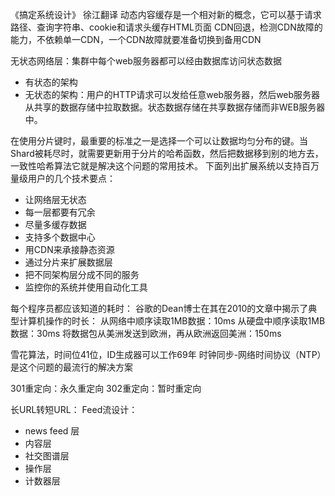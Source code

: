 《搞定系统设计》 徐江翻译
动态内容缓存是一个相对新的概念，它可以基于请求路径、查询字符串、cookie和请求头缓存HTML页面
CDN回退，检测CDN故障的能力，不依赖单一CDN，一个CDN故障就要准备切换到备用CDN

无状态网络层：集群中每个web服务器都可以经由数据库访问状态数据
- 有状态的架构
- 无状态的架构：用户的HTTP请求可以发给任意web服务器，然后web服务器从共享的数据存储中拉取数据。状态数据存储在共享数据存储而非WEB服务器中。

在使用分片键时，最重要的标准之一是选择一个可以让数据均匀分布的键。当Shard被耗尽时，就需要更新用于分片的哈希函数，然后把数据移到别的地方去，一致性哈希算法它就是解决这个问题的常用技术。
下面列出扩展系统以支持百万量级用户的几个技术要点：
- 让网络层无状态
- 每一层都要有冗余
- 尽量多缓存数据
- 支持多个数据中心
- 用CDN来承接静态资源
- 通过分片来扩展数据层
- 把不同架构层分成不同的服务
- 监控你的系统并使用自动化工具

每个程序员都应该知道的耗时：
谷歌的Dean博士在其在2010的文章中揭示了典型计算机操作的时长：
从网络中顺序读取1MB数据：10ms
从硬盘中顺序读取1MB数据：30ms
将数据包从美洲发送到欧洲，再从欧洲返回美洲：150ms

雪花算法，时间位41位，ID生成器可以工作69年
时钟同步-网络时间协议（NTP）是这个问题的最流行的解决方案

301重定向：永久重定向
302重定向：暂时重定向

长URL转短URL：
Feed流设计：
- news feed 层
- 内容层
- 社交图谱层
- 操作层
- 计数器层

